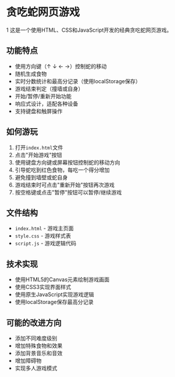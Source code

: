  # 贪吃蛇网页游戏
1
这是一个使用HTML、CSS和JavaScript开发的经典贪吃蛇网页游戏。

## 功能特点

- 使用方向键（↑ ↓ ← →）控制蛇的移动
- 随机生成食物
- 实时分数统计和最高分记录（使用localStorage保存）
- 游戏结束判定（撞墙或自身）
- 开始/暂停/重新开始功能
- 响应式设计，适配各种设备
- 支持键盘和触屏操作

## 如何游玩

1. 打开`index.html`文件
2. 点击"开始游戏"按钮
3. 使用键盘方向键或屏幕按钮控制蛇的移动方向
4. 引导蛇吃到红色食物，每吃一个得分增加
5. 避免撞到墙壁或蛇自身
6. 游戏结束时可点击"重新开始"按钮再次游戏
7. 按空格键或点击"暂停"按钮可以暂停/继续游戏

## 文件结构

- `index.html` - 游戏主页面
- `style.css` - 游戏样式表
- `script.js` - 游戏逻辑代码

## 技术实现

- 使用HTML5的Canvas元素绘制游戏画面
- 使用CSS3实现界面样式
- 使用原生JavaScript实现游戏逻辑
- 使用localStorage保存最高分记录

## 可能的改进方向

- 添加不同难度级别
- 增加特殊食物和效果
- 添加背景音乐和音效
- 增加障碍物
- 实现多人游戏模式
